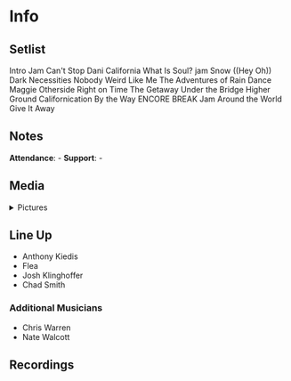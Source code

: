 # Info

## Setlist

Intro Jam
Can't Stop
Dani California
What Is Soul? jam
Snow ((Hey Oh))
Dark Necessities
Nobody Weird Like Me
The Adventures of Rain Dance Maggie
Otherside
Right on Time
The Getaway
Under the Bridge
Higher Ground
Californication
By the Way
ENCORE BREAK
Jam
Around the World
Give It Away

## Notes

**Attendance**: -
**Support**: -

## Media 

<details>
  <summary>Pictures</summary>
  <!--<img alt="Setlist" title="Setlist" src="_.jpg" height="200" />
  <img alt="Clipping" title="Clipping" src="_.jpg" height="200" />
  <img alt="Flyer" title="Flyer" src="_.jpg" height="200" />-->
</details>

## Line Up

* Anthony Kiedis
* Flea
* Josh Klinghoffer
* Chad Smith

### Additional Musicians

* Chris Warren  
* Nate Walcott

## Recordings

